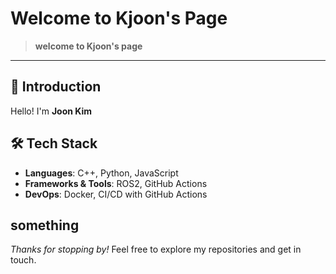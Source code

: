 # Welcome to Kjoon's Page

> **welcome to Kjoon's page**

---

## 👋 Introduction

Hello! I'm **Joon Kim**

## 🛠️ Tech Stack

* **Languages**: C++, Python, JavaScript
* **Frameworks & Tools**: ROS2, GitHub Actions
* **DevOps**: Docker, CI/CD with GitHub Actions


## something 


*Thanks for stopping by!* Feel free to explore my repositories and get in touch.

